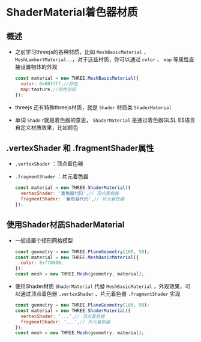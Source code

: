 # ShaderMaterial着色器材质

## 概述

+ 之前学习threejs的各种材质，比如 `MeshBasicMaterial` 、 `MeshLambertMaterial` ...，对于这些材质，你可以通过 `color` 、 `map` 等属性直接设置物体的外观

  ```js
  const material = new THREE.MeshBasicMaterial({
    color: 0x00ffff,//颜色
    map:texture,//颜色贴图
  });
  ```

+ threejs 还有特殊threejs材质，就是 `Shader` 材质类 `ShaderMaterial`
+ 单词 `Shade` r就是着色器的意思， `ShaderMaterial` 是通过着色器GLSL ES语言自定义材质效果，比如颜色

## .vertexShader 和 .fragmentShader属性

+ `.vertexShader` ：顶点着色器
+ `.fragmentShader` ：片元着色器

  ```js
  const material = new THREE.ShaderMaterial({
    vertexShader: '着色器代码',// 顶点着色器
    fragmentShader: '着色器代码',// 片元着色器
  });
  ```

## 使用Shader材质ShaderMaterial

+ 一般设置个矩形网格模型

  ```js
  const geometry = new THREE.PlaneGeometry(100, 50);
  const material = new THREE.MeshBasicMaterial({
    color: 0xff0000,
  });
  const mesh = new THREE.Mesh(geometry, material);
  ```

+ 使用Shader材质 `ShaderMaterial` 代替 `MeshBasicMaterial` ，外观效果，可以通过顶点着色器 `.vertexShader` 、片元着色器 `.fragmentShader` 实现

  ```js
  const geometry = new THREE.PlaneGeometry(100, 50);
  const material = new THREE.ShaderMaterial({
    vertexShader: '...',// 顶点着色器
    fragmentShader: '...',// 片元着色器
  });
  const mesh = new THREE.Mesh(geometry, material);
  ```
